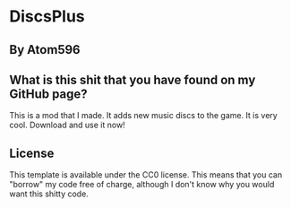 # DiscsPlus
## By Atom596

## What is this shit that you have found on my GitHub page?

This is a mod that I made. It adds new music discs to the game. It is very cool. Download and use it now!

## License

This template is available under the CC0 license. This means that you can "borrow" my code free of charge, although I don't know why you would want this shitty code.
